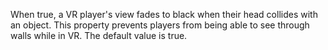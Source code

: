 When true, a VR player's view fades to black when their head collides with
an object. This property prevents players from being able to see through
walls while in VR. The default value is true.